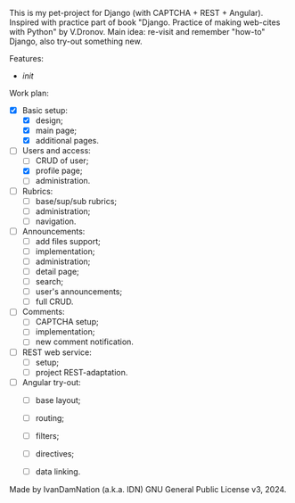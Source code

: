 This is my pet-project for Django (with CAPTCHA + REST + Angular). Inspired with practice part of book "Django. Practice of making web-cites with Python" by V.Dronov. Main idea: re-visit and remember "how-to" Django, also try-out something new.

Features:
- *init*

Work plan:
- [x] Basic setup:
	- [x] design;
	- [x] main page; 
	- [x] additional pages.
- [ ] Users and access:
	- [ ] CRUD of user; 
	- [x] profile page;
	- [ ] administration.
- [ ] Rubrics:
	- [ ] base/sup/sub rubrics;
	- [ ] administration; 
	- [ ] navigation.
- [ ] Announcements: 
	- [ ] add files support;
	- [ ] implementation;
	- [ ] administration;
	- [ ] detail page;
	- [ ] search;
	- [ ] user's announcements;
	- [ ] full CRUD.
- [ ] Comments:
	- [ ] CAPTCHA setup;
	- [ ] implementation;
	- [ ] new comment notification.
- [ ] REST web service: 
	- [ ] setup;
	- [ ] project REST-adaptation.
- [ ] Angular try-out: 
	- [ ] base layout;
	- [ ] routing;
	- [ ] filters;
	- [ ] directives;
	- [ ] data linking.
	

Made by IvanDamNation (a.k.a. IDN) GNU General Public License v3, 2024.